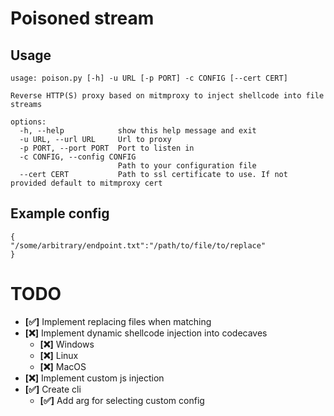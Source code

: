 # Poisoned stream
## Usage
```
usage: poison.py [-h] -u URL [-p PORT] -c CONFIG [--cert CERT]

Reverse HTTP(S) proxy based on mitmproxy to inject shellcode into file streams

options:
  -h, --help            show this help message and exit
  -u URL, --url URL     Url to proxy
  -p PORT, --port PORT  Port to listen in
  -c CONFIG, --config CONFIG
                        Path to your configuration file
  --cert CERT           Path to ssl certificate to use. If not provided default to mitmproxy cert
```

## Example config</br>
```
{
"/some/arbitrary/endpoint.txt":"/path/to/file/to/replace"
}
```
# TODO
- **[✅]** Implement replacing files when matching
- **[❌]** Implement dynamic shellcode injection into codecaves
  - **[❌]** Windows
  - **[❌]** Linux
  - **[❌]** MacOS
- **[❌]** Implement custom js injection
- **[✅]** Create cli
  - **[✅]** Add arg for selecting custom config

